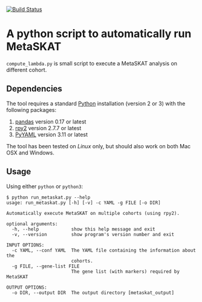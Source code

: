 [![Build Status](https://travis-ci.org/pgxcentre/metaskat_pipeline.svg?branch=master)](https://travis-ci.org/pgxcentre/metaskat_pipeline)


# A python script to automatically run MetaSKAT

`compute_lambda.py` is small script to execute a MetaSKAT analysis on different
cohort.


## Dependencies

The tool requires a standard [Python](http://python.org/) installation (version
2 or 3) with the following packages:

1. [pandas](http://pandas.pydata.org/) version 0.17 or latest
2. [rpy2](https://bitbucket.org/rpy2/) version 2.7.7 or latest
3. [PyYAML](http://pyyaml.org/) version 3.11 or latest

The tool has been tested on *Linux* only, but should also work on both Mac OSX
and Windows.


## Usage

Using either `python` or `python3`:

```console
$ python run_metaskat.py --help
usage: run_metaskat.py [-h] [-v] -c YAML -g FILE [-o DIR]

Automatically execute MetaSKAT on multiple cohorts (using rpy2).

optional arguments:
  -h, --help            show this help message and exit
  -v, --version         show program's version number and exit

INPUT OPTIONS:
  -c YAML, --conf YAML  The YAML file containing the information about the
                        cohorts.
  -g FILE, --gene-list FILE
                        The gene list (with markers) required by MetaSKAT

OUTPUT OPTIONS:
  -o DIR, --output DIR  The output directory [metaskat_output]
```
